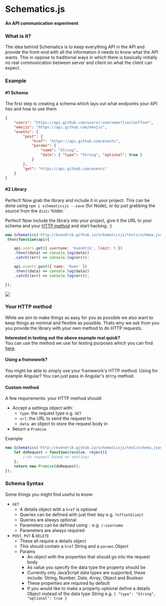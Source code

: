 Schematics.js
=============
#### An API communication experiment

### What is it?
The idea behind Schematics is to keep everything API in the API and provide the front-end with all the information it needs to know what the API wants. This in oppose to traditional ways in which there is basically initially no real communication between server and client on what the client can expect.

### Example

#### #1 Schema
The first step is creating a schema which lays out what endpoints your API has and how to use them.
```json
{
    "users": "https://api.github.com/users/:username?limit&offset",
    "emojis": "https://api.github.com/emojis",
    "events": {
        "post": {
            "href": "https://api.github.com/events",
            "params": {
                "name": "String",
                "date": { "type": "String", "optional": true }
            }
        },
        "get": "https://api.github.com/events"
    }
}
```

#### #2 Library
Perfect! Now grab the library and include it in your project. This can be done using `npm i schematicsjs --save` (for Node), or by just grabbing the source from the `dist/` folder.

Perfect! Now include the library into your project, give it the URL to your schema and your [HTTP method](#your-http-method) and start hacking. :)
```javascript
new Schematics('http://kvendrik.github.io/schematicsjs/tests/schema.json', httpMethod)
.then(function(api){

    api.users.get({ username: 'kvendrik', limit: 5 })
    .then((data) => console.log(data))
    .catch((err) => console.log(err));

    api.events.post({ name: 'Koen' })
    .then((data) => console.log(data))
    .catch((err) => console.log(err));

});
```

![](http://i.giphy.com/TlQHWni5OwcCs.gif)

### Your HTTP method
While we aim to make things as easy for you as possible we also want to keep things as minimal and flexible as possible. Thats why we ask from you you provide the library with your own method to do HTTP requests.

**Interested in testing out the above example real quick?**<br>You can use the method we use for testing purposes which you can find [here](http://kvendrik.github.io/schematicsjs/test/ajax.js).

#### Using a framework?
You might be able to simply use your framework's HTTP method. Using for example Angular? You can just pass in Angular's `$http` method.

#### Custom method
A few requirements: your HTTP method should:
* Accept a settings object with:
    * `type`: the request type e.g. `GET`
    * `url`: the URL to send the request to
    * `data`: an object to store the request body in
* Return a `Promise`

Example
```javascript
new Schematics('http://kvendrik.github.io/schematicsjs/test/schema.json', function(settings){
    let doRequest = function(resolve, reject){
        //do request based on settings
    };
    return new Promise(doRequest);
});
```

### Schema Syntax
Some things you might find useful to know:

* `GET`
    * A details object with a `href` is optional
    * Queries can be defined with just their key e.g. `?offset&limit`
    * Queries are always optional
    * Parameters can be defined using `:` e.g. `/:username`
    * Parameters are always required
* `POST`, `PUT` & `DELETE`
    * These all require a details object
    * This should contain a `href` String and a `params` Object
    * Params
        * An object with the properties that should go into the request body
        * As value you specify the data type the property should be
        * Currently only JavaScript data types are supported, these include: String, Number, Date, Array, Object and Boolean
        * These properties are required by default
        * If you would like to make a property optional define a details Object instead of the data type String e.g. `{ "type": "String", "optional": true }`
